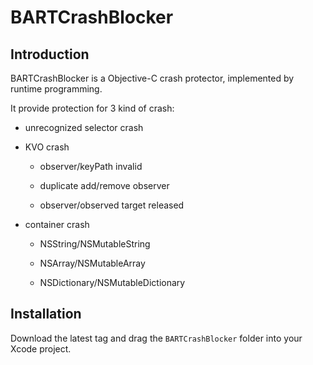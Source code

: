 # BARTCrashBlocker
## Introduction
BARTCrashBlocker is a Objective-C crash protector, implemented by runtime programming.

It provide protection for 3 kind of crash:

- unrecognized selector crash

- KVO crash
	- observer/keyPath invalid
 
 	- duplicate add/remove observer
 
 	- observer/observed target released

- container crash
	- NSString/NSMutableString

	- NSArray/NSMutableArray

	- NSDictionary/NSMutableDictionary

## Installation
Download the latest tag and drag the `BARTCrashBlocker` folder into your Xcode project.
